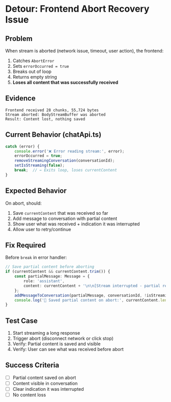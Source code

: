 # Detour: Frontend Abort Recovery Issue

## Problem
When stream is aborted (network issue, timeout, user action), the frontend:
1. Catches `AbortError`
2. Sets `errorOccurred = true`
3. Breaks out of loop
4. Returns empty string
5. **Loses all content that was successfully received**

## Evidence
```
Frontend received 28 chunks, 55,724 bytes
Stream aborted: BodyStreamBuffer was aborted
Result: Content lost, nothing saved
```

## Current Behavior (chatApi.ts)
```typescript
catch (error) {
    console.error('❌ Error reading stream:', error);
    errorOccurred = true;
    removeStreamingConversation(conversationId);
    setIsStreaming(false);
    break;  // ← Exits loop, loses currentContent
}
```

## Expected Behavior
On abort, should:
1. Save `currentContent` that was received so far
2. Add message to conversation with partial content
3. Show user what was received + indication it was interrupted
4. Allow user to retry/continue

## Fix Required
Before `break` in error handler:
```typescript
// Save partial content before aborting
if (currentContent && currentContent.trim()) {
    const partialMessage: Message = {
        role: 'assistant',
        content: currentContent + '\n\n[Stream interrupted - partial response]'
    };
    addMessageToConversation(partialMessage, conversationId, !isStreamingToCurrentConversation);
    console.log('💾 Saved partial content on abort:', currentContent.length, 'characters');
}
```

## Test Case
1. Start streaming a long response
2. Trigger abort (disconnect network or click stop)
3. Verify: Partial content is saved and visible
4. Verify: User can see what was received before abort

## Success Criteria
- [ ] Partial content saved on abort
- [ ] Content visible in conversation
- [ ] Clear indication it was interrupted
- [ ] No content loss
